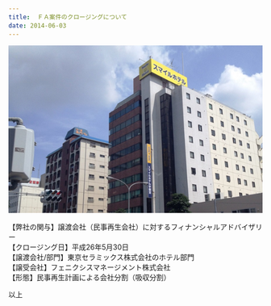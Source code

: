 ```yaml
---
title:  ＦＡ案件のクロージングについて 
date: 2014-06-03
---
```


![](/images/uploads/info20140603fa.png)

【弊社の関与】譲渡会社（民事再生会社）に対するフィナンシャルアドバイザリー  
【クロージング日】平成26年5月30日  
【譲渡会社/部門】東京セラミックス株式会社のホテル部門  
【譲受会社】フェニクシスマネージメント株式会社  
【形態】民事再生計画による会社分割（吸収分割）

以上
